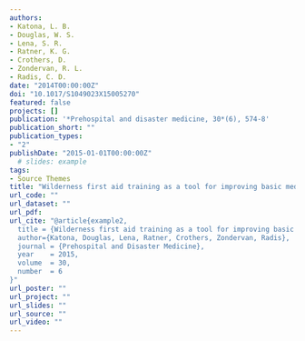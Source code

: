 ```yaml
---
authors:
- Katona, L. B.
- Douglas, W. S.
- Lena, S. R.
- Ratner, K. G.
- Crothers, D.
- Zondervan, R. L.
- Radis, C. D.
date: "2014T00:00:00Z"
doi: "10.1017/S1049023X15005270"
featured: false
projects: []
publication: '*Prehospital and disaster medicine, 30*(6), 574-8'
publication_short: ""
publication_types:
- "2"
publishDate: "2015-01-01T00:00:00Z"
  # slides: example
tags:
- Source Themes
title: "Wilderness first aid training as a tool for improving basic medical knowledge in South Sudan"
url_code: ""
url_dataset: ""
url_pdf: 
url_cite: "@article{example2,
  title = {Wilderness first aid training as a tool for improving basic medical knowledge in South Sudan},
  author={Katona, Douglas, Lena, Ratner, Crothers, Zondervan, Radis},
  journal = {Prehospital and Disaster Medicine},
  year    = 2015,
  volume  = 30,
  number  = 6
}"
url_poster: ""
url_project: ""
url_slides: ""
url_source: ""
url_video: ""
---
```


